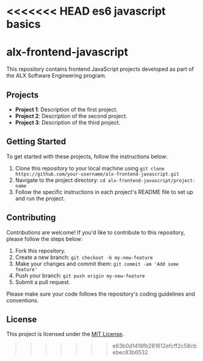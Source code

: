 <<<<<<< HEAD
es6 javascript basics
=======
# alx-frontend-javascript

This repository contains frontend JavaScript projects developed as part of the ALX Software Engineering program.

## Projects

- **Project 1**: Description of the first project.
- **Project 2**: Description of the second project.
- **Project 3**: Description of the third project.

## Getting Started

To get started with these projects, follow the instructions below:

1. Clone this repository to your local machine using `git clone https://github.com/your-username/alx-frontend-javascript.git`
2. Navigate to the project directory: `cd alx-frontend-javascript/project-name`
3. Follow the specific instructions in each project's README file to set up and run the project.

## Contributing

Contributions are welcome! If you'd like to contribute to this repository, please follow the steps below:

1. Fork this repository.
2. Create a new branch: `git checkout -b my-new-feature`
3. Make your changes and commit them: `git commit -am 'Add some feature'`
4. Push your branch: `git push origin my-new-feature`
5. Submit a pull request.

Please make sure your code follows the repository's coding guidelines and conventions.

## License

This project is licensed under the [MIT License](LICENSE).

>>>>>>> e63b0d1418fb261612efcff2c58cbebec83b6532
